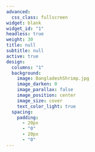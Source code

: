 ```yaml
---
advanced:
  css_class: fullscreen
widget: blank
widget_id: "1"
headless: true
weight: 30
title: null
subtitle: null
active: true
design:
  columns: "1"
  background:
    image: BangladeshShrimp.jpg
    image_darken: 0
    image_parallax: false
    image_position: center
    image_size: cover
    text_color_light: true
  spacing:
    padding:
      - 20px
      - "0"
      - 20px
      - "0"
---
```


